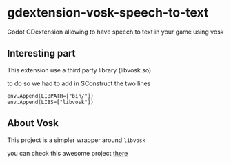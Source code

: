 # gdextension-vosk-speech-to-text
Godot GDextension allowing to have speech to text in your game using vosk 


## Interesting part 

This extension use a third party library (libvosk.so) 

to do so we had to add in SConstruct the two lines

```
env.Append(LIBPATH=["bin/"])
env.Append(LIBS=["libvosk"])
```

## About Vosk

This project is a simpler wrapper around `libvosk`

you can check this awesome project [there](https://alphacephei.com/vosk/)


